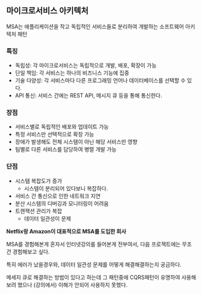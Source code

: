 ## 마이크로서비스 아키텍처

MSA는 애플리케이션을 작고 독립적인 서비스들로 분리하여 개발하는 소프트웨어 아키텍처 패턴

### 특징

- 독립성: 각 마이크로서비스는 독립적으로 개발, 배포, 확장이 가능
- 단일 책임: 각 서비스는 하나의 비즈니스 기능에 집중
- 기술 다양성: 각 서비스마다 다른 프로그래밍 언어나 데이터베이스를 선택할 수 있다.
- API 통신: 서비스 간에는 REST API, 메시지 큐 등을 통해 통신한다.

### 장점

- 서비스별로 독립적인 배포와 업데이트 가능
- 특정 서비스만 선택적으로 확장 가능
- 장애가 발생해도 전체 시스템이 아닌 해당 서비스만 영향
- 팀별로 다른 서비스를 담당하여 병렬 개발 가능

### 단점

- 시스템 복잡도가 증가
  - 시스템이 분리되어 있다보니 복잡하다.
- 서비스 간 통신으로 인한 네트워크 지연
- 분산 시스템의 디버깅과 모니터링이 어려움
- 트랜잭션 관리가 복잡
  - 데이터 일관성이 문제

**Netflix랑 Amazon이 대표적으로 MSA를 도입한 회사**

MSA를 경험해본게 혼자서 인터넷강의를 들어본게 전부여서, 다음 프로젝트에는 무조건 경험해보고 싶다.

특히 에러가 났을경우와, 데이터 일관성 문제를 어떻게 해결해결하는지 궁금하다.

메세지 큐로 해결하는 방법이 있다고 하는데 그 패턴중에 CQRS패턴이 유명하여 사용해보려 했으나 (강의에서) 이해가 안되어 사용하지 못했다.